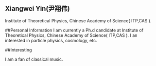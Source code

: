 ## Xiangwei Yin(尹翔伟)
Institute of Theoretical Physics, Chinese Academy of Science( ITP,CAS ).

##Personal Information
I am currently a Ph.d candidate at Institute of Theoretical Physics, Chinese Academy of Science( ITP,CAS ). I an interested in particle physics, cosmology, etc.

##Interesting

I am a fan of classical music.
